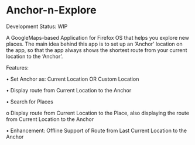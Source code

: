 Anchor-n-Explore
================

Development Status: WIP

A GoogleMaps-based Application for Firefox OS that helps you explore new places. The main idea behind this app is to set up an ‘Anchor’ location on the app, so that the app always shows the shortest route from your current location to the ‘Anchor’.

Features:

•  Set Anchor as: Current Location OR Custom Location

•  Display route from Current Location to the Anchor

•	Search for Places

  o	Display route from Current Location to the Place, also displaying the route from Current Location to the Anchor

•	Enhancement: Offline Support of Route from Last Current Location to the Anchor


